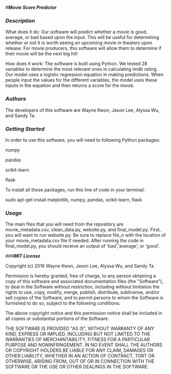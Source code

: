#***Movie Score Predictor***

### ***Description***
What does it do: Our software will predict whether a movie is good, average, or bad based upon the input. This will be useful for determining whether or not it is worth seeing an upcoming movie in theaters upon release. For movie producers, this software will allow them to determine if their movie will be the next big hit! 

How does it work: The software is built using Python. We tested 28 variables to determine the most relevant ones in calculating imdb rating. Our model uses a logistic regression equation in making predictions. When people input the values for the different variables, the model uses these inputs in the equation and then returns a score for the movie.

### ***Authors***
The developers of this software are Wayne Kwon, Jason Lee, Alyssa Wu, and Sandy Ta.

### ***Getting Started***
In order to use this software, you will need to following Python packages:

numpy

pandas

scikit-learn

flask

To install all these packages, run this line of code in your terminal:

sudo apt-get install matplotlib, numpy, pandas, scikit-learn, flask

### ***Usage***

The main files that you will need from the repository are movie_metadata.csv, clean_data.py, website.py, and final_model.py.
First, you will want to run website.py. Be sure to replace file_n with the location of your movie_metadata.csv file if needed. After running the code in final_model.py, you should receive an output of 'bad','average', or 'good'. 

###***MIT License***

Copyright (c) 2016 Wayne Kwon, Jason Lee, Alyssa Wu, and Sandy Ta

Permission is hereby granted, free of charge, to any person obtaining a copy
of this software and associated documentation files (the "Software"), to deal
in the Software without restriction, including without limitation the rights
to use, copy, modify, merge, publish, distribute, sublicense, and/or sell
copies of the Software, and to permit persons to whom the Software is
furnished to do so, subject to the following conditions:

The above copyright notice and this permission notice shall be included in all
copies or substantial portions of the Software.

THE SOFTWARE IS PROVIDED "AS IS", WITHOUT WARRANTY OF ANY KIND, EXPRESS OR
IMPLIED, INCLUDING BUT NOT LIMITED TO THE WARRANTIES OF MERCHANTABILITY,
FITNESS FOR A PARTICULAR PURPOSE AND NONINFRINGEMENT. IN NO EVENT SHALL THE
AUTHORS OR COPYRIGHT HOLDERS BE LIABLE FOR ANY CLAIM, DAMAGES OR OTHER
LIABILITY, WHETHER IN AN ACTION OF CONTRACT, TORT OR OTHERWISE, ARISING FROM,
OUT OF OR IN CONNECTION WITH THE SOFTWARE OR THE USE OR OTHER DEALINGS IN THE
SOFTWARE.
